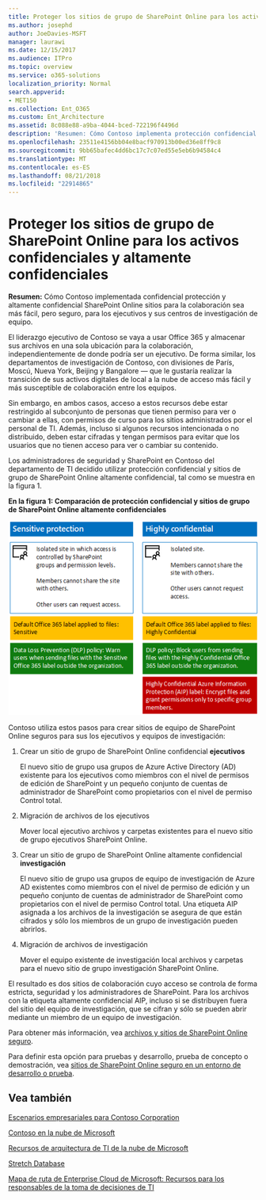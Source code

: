 ```yaml
---
title: Proteger los sitios de grupo de SharePoint Online para los activos confidenciales y altamente confidenciales
ms.author: josephd
author: JoeDavies-MSFT
manager: laurawi
ms.date: 12/15/2017
ms.audience: ITPro
ms.topic: overview
ms.service: o365-solutions
localization_priority: Normal
search.appverid:
- MET150
ms.collection: Ent_O365
ms.custom: Ent_Architecture
ms.assetid: 8c088e88-a9ba-4044-bced-722196f4496d
description: 'Resumen: Cómo Contoso implementa protección confidencial y sitios de grupo de SharePoint Online altamente confidenciales para sea más fácil, aún seguro, sus centros de investigación y colaboración para los ejecutivos.'
ms.openlocfilehash: 23511e4156bb04e8bacf970913b00ed36e8ff9c8
ms.sourcegitcommit: 9bb65bafec4dd6bc17c7c07ed55e5eb6b94584c4
ms.translationtype: MT
ms.contentlocale: es-ES
ms.lasthandoff: 08/21/2018
ms.locfileid: "22914865"
---
```

# <a name="secure-sharepoint-online-team-sites-for-sensitive-and-highly-confidential-assets"></a>Proteger los sitios de grupo de SharePoint Online para los activos confidenciales y altamente confidenciales

 **Resumen:** Cómo Contoso implementada confidencial protección y altamente confidencial SharePoint Online sitios para la colaboración sea más fácil, pero seguro, para los ejecutivos y sus centros de investigación de equipo.
  
El liderazgo ejecutivo de Contoso se vaya a usar Office 365 y almacenar sus archivos en una sola ubicación para la colaboración, independientemente de donde podría ser un ejecutivo. De forma similar, los departamentos de investigación de Contoso, con divisiones de París, Moscú, Nueva York, Beijing y Bangalore — que le gustaría realizar la transición de sus activos digitales de local a la nube de acceso más fácil y más susceptible de colaboración entre los equipos.
  
Sin embargo, en ambos casos, acceso a estos recursos debe estar restringido al subconjunto de personas que tienen permiso para ver o cambiar a ellas, con permisos de curso para los sitios administrados por el personal de TI. Además, incluso si algunos recursos intencionada o no distribuido, deben estar cifradas y tengan permisos para evitar que los usuarios que no tienen acceso para ver o cambiar su contenido.
  
Los administradores de seguridad y SharePoint en Contoso del departamento de TI decidido utilizar protección confidencial y sitios de grupo de SharePoint Online altamente confidencial, tal como se muestra en la figura 1.
  
**En la figura 1: Comparación de protección confidencial y sitios de grupo de SharePoint Online altamente confidenciales**

![Protección de información confidencial y sitios de grupo de SharePoint Online muy confidenciales](media/Contoso-Poster/SP-Solution.png)
  
Contoso utiliza estos pasos para crear sitios de equipo de SharePoint Online seguros para sus los ejecutivos y equipos de investigación:
  
1. Crear un sitio de grupo de SharePoint Online confidencial **ejecutivos**
    
    El nuevo sitio de grupo usa grupos de Azure Active Directory (AD) existente para los ejecutivos como miembros con el nivel de permisos de edición de SharePoint y un pequeño conjunto de cuentas de administrador de SharePoint como propietarios con el nivel de permiso Control total.
    
2. Migración de archivos de los ejecutivos
    
    Mover local ejecutivo archivos y carpetas existentes para el nuevo sitio de grupo ejecutivos SharePoint Online.
    
3. Crear un sitio de grupo de SharePoint Online altamente confidencial **investigación**
    
    El nuevo sitio de grupo usa grupos de equipo de investigación de Azure AD existentes como miembros con el nivel de permiso de edición y un pequeño conjunto de cuentas de administrador de SharePoint como propietarios con el nivel de permiso Control total. Una etiqueta AIP asignada a los archivos de la investigación se asegura de que están cifrados y sólo los miembros de un grupo de investigación pueden abrirlos.
    
4. Migración de archivos de investigación
    
    Mover el equipo existente de investigación local archivos y carpetas para el nuevo sitio de grupo investigación SharePoint Online.
    
El resultado es dos sitios de colaboración cuyo acceso se controla de forma estricta, seguridad y los administradores de SharePoint. Para los archivos con la etiqueta altamente confidencial AIP, incluso si se distribuyen fuera del sitio del equipo de investigación, que se cifran y sólo se pueden abrir mediante un miembro de un equipo de investigación.
  
Para obtener más información, vea [archivos y sitios de SharePoint Online seguro](https://docs.microsoft.com/microsoft-365-enterprise/secure-sharepoint-online-sites-and-files).
  
 Para definir esta opción para pruebas y desarrollo, prueba de concepto o demostración, vea [sitios de SharePoint Online seguro en un entorno de desarrollo o prueba](https://docs.microsoft.com/microsoft-365-enterprise/secure-sharepoint-online-sites-dev-test).
  
## <a name="see-also"></a>Vea también

[Escenarios empresariales para Contoso Corporation](enterprise-scenarios-for-the-contoso-corporation.md)
  
[Contoso en la nube de Microsoft](contoso-in-the-microsoft-cloud.md)
  
[Recursos de arquitectura de TI de la nube de Microsoft](microsoft-cloud-it-architecture-resources.md)

[Stretch Database](https://msdn.microsoft.com/library/dn935011.aspx)
  
[Mapa de ruta de Enterprise Cloud de Microsoft: Recursos para los responsables de la toma de decisiones de TI](https://sway.com/FJ2xsyWtkJc2taRD)




